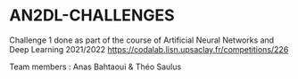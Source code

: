 # AN2DL-CHALLENGES
Challenge 1 done as part of the course of Artificial Neural Networks and Deep Learning 2021/2022
https://codalab.lisn.upsaclay.fr/competitions/226

Team members : Anas Bahtaoui & Théo Saulus
